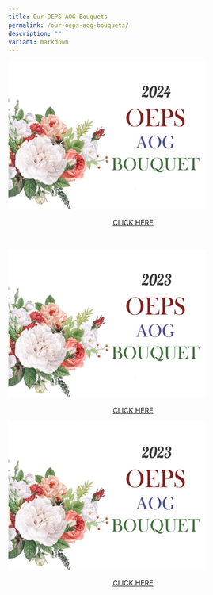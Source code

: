 ```yaml
---
title: Our OEPS AOG Bouquets
permalink: /our-oeps-aog-bouquets/
description: ""
variant: markdown
---
```

<p><img style="width:400px;height:300px;" src="/images/aog2024.jpg">
</p><center><a href="https://www.flipsnack.com/operaestatepri/2024-aog-bouquet/full-view.html">CLICK HERE</a></center><p></p><br>


<p><img style="width:400px;height:300px;" src="/images/aog2023.jpg">
</p><center><a href="https://www.flipsnack.com/operaestatepri/2023-aog-bouquet/full-view.html">CLICK HERE</a></center><p></p>



<p><img style="width:400px;height:300px;" src="/images/aog2023.jpg">
</p><center><a href="https://www.flipsnack.com/operaestatepri/teachers-day-bouquet-2022/full-view.html">CLICK HERE</a></center><p></p>